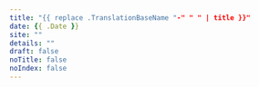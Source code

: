 ```yaml
---
title: "{{ replace .TranslationBaseName "-" " " | title }}"
date: {{ .Date }}
site: ""
details: ""
draft: false
noTitle: false
noIndex: false
---
```


